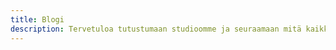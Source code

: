 ```yaml
---
title: Blogi
description: Tervetuloa tutustumaan studioomme ja seuraamaan mitä kaikkea täällä tapahtuu! 
---
```

